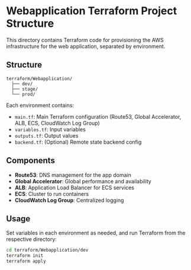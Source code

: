# Webapplication Terraform Project Structure

This directory contains Terraform code for provisioning the AWS infrastructure for the web application, separated by environment.

## Structure

```
terraform/Webapplication/
  ├── dev/
  ├── stage/
  └── prod/
```

Each environment contains:
- `main.tf`: Main Terraform configuration (Route53, Global Accelerator, ALB, ECS, CloudWatch Log Group)
- `variables.tf`: Input variables
- `outputs.tf`: Output values
- `backend.tf`: (Optional) Remote state backend config

## Components
- **Route53**: DNS management for the app domain
- **Global Accelerator**: Global performance and availability
- **ALB**: Application Load Balancer for ECS services
- **ECS**: Cluster to run containers
- **CloudWatch Log Group**: Centralized logging

## Usage

Set variables in each environment as needed, and run Terraform from the respective directory:

```sh
cd terraform/Webapplication/dev
terraform init
terraform apply
```